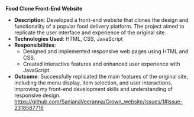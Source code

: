 **Food Clone Front-End Website**
- **Description**: Developed a front-end website that clones the design and functionality of a popular food delivery platform. The project aimed to replicate the user interface and experience of the original site.
- **Technologies Used**: HTML, CSS, JavaScript
- **Responsibilities**:
  - Designed and implemented responsive web pages using HTML and CSS.
  - Created interactive features and enhanced user experience with JavaScript.
- **Outcome**: Successfully replicated the main features of the original site, including the menu display, item selection, and user interactions, improving my front-end development skills and understanding of responsive design.
https://github.com/SanjanaVeeranna/Crown_website/issues/1#issue-2318587716 
